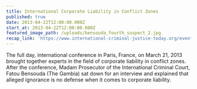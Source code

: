```yaml
---
title: International Corporate Liability in Conflict Zones
published: true
date: 2013-04-22T12:00:00.000Z
start_at: 2013-04-22T12:00:00.000Z
featured_image_path: /uploads/bensouda_fourth_suspect_2.jpg
recap_link: 'https://www.international-criminal-justice-today.org/events/international-corporate-liability-in-conflict-zones/'
---
```



The full day, international conference in Paris, France, on March 21, 2013 brought together experts in the field of corporate liability in conflict zones. After the conference, Madam Prosecutor of the International Criminal Court, Fatou Bensouda (The Gambia) sat down for an interview and explained that alleged ignorance is no defense when it comes to corporate liability.
